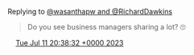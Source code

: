 Replying to [@wasanthapw and @RichardDawkins](https://twitter.com/wasanthapw/status/1678858566977855488)

> Do you see business managers sharing a lot? 🙄

<img src="../../media/tweet.ico" width="12" /> [Tue Jul 11 20:38:32 +0000 2023](https://twitter.com/DromerDenker/status/1678866383537332224)
